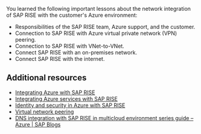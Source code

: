 You learned the following important lessons about the network integration of SAP RISE with the customer's Azure environment:

- Responsibilities of the SAP RISE team, Azure support, and the customer.
- Connection to SAP RISE with Azure virtual private network (VPN) peering.
- Connection to SAP RISE with VNet-to-VNet.
- Connect SAP RISE with an on-premises network.
- Connect SAP RISE with the internet.

## Additional resources

- [Integrating Azure with SAP RISE](/azure/sap/workloads/rise-integration)
- [Integrating Azure services with SAP RISE](/azure/sap/workloads/rise-integration-services)
- [Identity and security in Azure with SAP RISE](/azure/sap/workloads/rise-integration-security)
- [Virtual network peering](/azure/virtual-network/virtual-network-peering-overview)
- [DNS integration with SAP RISE in multicloud environment series guide – Azure | SAP Blogs](https://blogs.sap.com/2023/02/27/dns-integration-with-sap-rise-in-multi-cloud-environment-series-guide-azure/)
